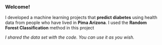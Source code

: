 ### Welcome!

I developed a machine learning projects that **predict diabetes** using health data from people who have lived in **Pima Arizona**. I used the **Random Forest Classification** method in this project

*I shared the data set with the code. You can use it as you wish.*
